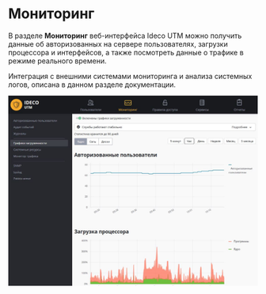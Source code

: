 # Мониторинг

В разделе **Мониторинг** веб-интерфейса Ideco UTM можно получить данные об авторизованных на сервере пользователях, загрузки процессора и интерфейсов, а также посмотреть данные о трафике в режиме реального времени.

Интеграция с внешними системами мониторинга и анализа системных логов, описана в данном разделе документации.

![](../.gitbook/assets/7110836.jpg)

